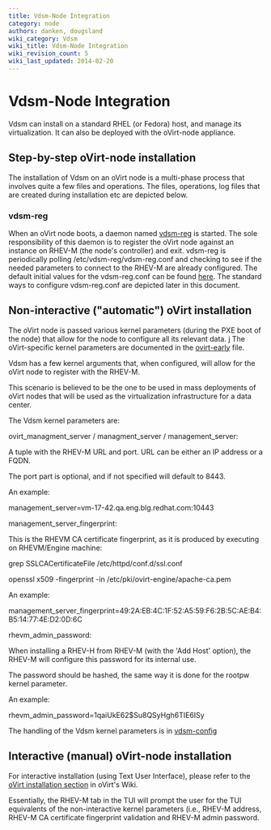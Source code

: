 ```yaml
---
title: Vdsm-Node Integration
category: node
authors: danken, dougsland
wiki_category: Vdsm
wiki_title: Vdsm-Node Integration
wiki_revision_count: 5
wiki_last_updated: 2014-02-20
---
```


# Vdsm-Node Integration

Vdsm can install on a standard RHEL (or Fedora) host, and manage its virtualization. It can also be deployed with the oVirt-node appliance.

## Step-by-step oVirt-node installation

The installation of Vdsm on an oVirt node is a multi-phase process that involves quite a few files and operations. The files, operations, log files that are created during installation etc are depicted below.

### vdsm-reg

When an oVirt node boots, a daemon named [vdsm-reg](http://git.fedorahosted.org/git/?p=vdsm.git;a=blob_plain;f=vdsm_reg/vdsm-reg-setup;hb=HEAD) is started. The sole responsibility of this daemon is to register the oVirt node against an instance on RHEV-M (the node's controller) and exit. vdsm-reg is periodically polling /etc/vdsm-reg/vdsm-reg.conf and checking to see if the needed parameters to connect to the RHEV-M are already configured. The default initial values for the vdsm-reg.conf can be found [here](http://git.fedorahosted.org/git/?p=vdsm.git;a=blob_plain;f=vdsm_reg/vdsm-reg.conf.in;hb=HEAD). The standard ways to configure vdsm-reg.conf are depicted later in this document.

## Non-interactive ("automatic") oVirt installation

The oVirt node is passed various kernel parameters (during the PXE boot of the node) that allow for the node to configure all its relevant data. j The oVirt-specific kernel parameters are documented in the [ovirt-early](http://git.virt.bos.redhat.com/git/?p=ovirt-node/.git;a=blob_plain;f=scripts/ovirt-early;hb=HEAD) file.

Vdsm has a few kernel arguments that, when configured, will allow for the oVirt node to register with the RHEV-M.

This scenario is believed to be the one to be used in mass deployments of oVirt nodes that will be used as the virtualization infrastructure for a data center.

The Vdsm kernel parameters are:

ovirt_managment_server / managment_server / management_server:

A tuple with the RHEV-M URL and port. URL can be either an IP address or a FQDN.

The port part is optional, and if not specified will default to 8443.

An example:

management_server=vm-17-42.qa.eng.blg.redhat.com:10443

management_server_fingerprint:

This is the RHEVM CA certificate fingerprint, as it is produced by executing on RHEVM/Engine machine:

grep SSLCACertificateFile /etc/httpd/conf.d/ssl.conf

openssl x509 -fingerprint -in /etc/pki/ovirt-engine/apache-ca.pem

An example:

management_server_fingerprint=49:2A:EB:4C:1F:52:A5:59:F6:2B:5C:AE:B4:B5:14:77:4E:D2:0D:6C

rhevm_admin_password:

When installing a RHEV-H from RHEV-M (with the 'Add Host' option), the RHEV-M will configure this password for its internal use.

The password should be hashed, the same way it is done for the rootpw kernel parameter.

An example:

rhevm_admin_password=$1$qaiUkE62$Su8QSyHgh6TIE6ISy

The handling of the Vdsm kernel parameters is in [vdsm-config](http://git.fedorahosted.org/git/?p=vdsm.git;a=blob_plain;f=vdsm_reg/vdsm-config;hb=HEAD)

## Interactive (manual) oVirt-node installation

For interactive installation (using Text User Interface), please refer to the [oVirt installation section](https://fedorahosted.org/ovirt/wiki/Installation) in oVirt's Wiki.

Essentially, the RHEV-M tab in the TUI will prompt the user for the TUI equivalents of the non-interactive kernel parameters (i.e., RHEV-M address, RHEV-M CA certificate fingerprint validation and RHEV-M admin password.

